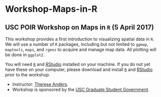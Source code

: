 # Workshop-Maps-in-R
## USC POIR Workshop on Maps in `R` (5 April 2017)

This workshop provides a first introduction to visualizing spatial data in `R`. We will use a number of `R` packages, including but not limited to `ggmap`, `maptools`, `maps`, and `rgeos` to acquire and manage map data. All plotting will be done in `ggplot2`.

You will need [`R`](https://www.r-project.org) and [RStudio](https://www.rstudio.com/products/rstudio/download/) installed on your machine. If you do not yet have these on your computer, please download and install [`R`](https://www.r-project.org) and [RStudio](https://www.rstudio.com/products/rstudio/download/) prior to the workshop.

* Instructor: [Therese Anders](dornsife.usc.edu/anders).
* Workshop is sponsored by the [USC Graduate Student Government](https://gsg.usc.edu).
